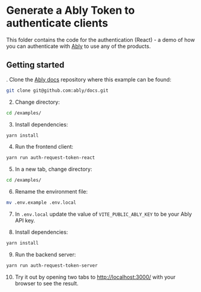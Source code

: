 # Generate a Ably Token to authenticate clients

This folder contains the code for the authentication (React) - a demo of how you can authenticate with [Ably](https://ably.com/docs/auth) to use any of the products.

## Getting started

. Clone the [Ably docs](https://github.com/ably/docs) repository where this example can be found:

```sh
git clone git@github.com:ably/docs.git
```

2. Change directory:

```sh
cd /examples/
```

3. Install dependencies:

```sh
yarn install
```

4. Run the frontend client:

```sh
yarn run auth-request-token-react
```

5. In a new tab, change directory:

```sh
cd /examples/
```

6. Rename the environment file:

```sh
mv .env.example .env.local
```

7. In `.env.local` update the value of `VITE_PUBLIC_ABLY_KEY` to be your Ably API key.

8. Install dependencies:

```sh
yarn install
```

9. Run the backend server:

```sh
yarn run auth-request-token-server
```

10. Try it out by opening two tabs to [http://localhost:3000/](http://localhost:3000/) with your browser to see the result.
